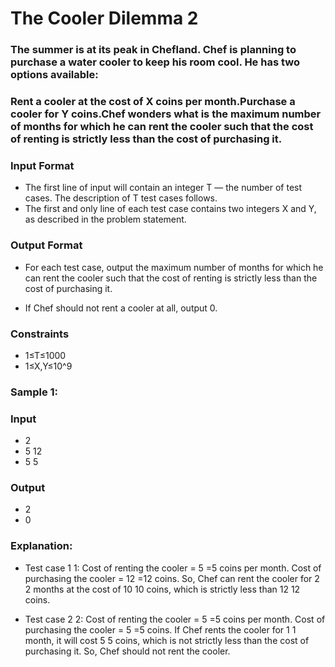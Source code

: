 # The Cooler Dilemma 2
### The summer is at its peak in Chefland. Chef is planning to purchase a water cooler to keep his room cool. He has two options available:

### Rent a cooler at the cost of X coins per month.Purchase a cooler for Y coins.Chef wonders what is the maximum number of months for which he can rent the cooler such that the cost of renting is strictly less than the cost of purchasing it.

### Input Format
- The first line of input will contain an integer T — the number of test cases. The description of T test cases follows.
- The first and only line of each test case contains two integers X and Y, as described in the problem statement.

### Output Format
- For each test case, output the maximum number of months for which he can rent the cooler such that the cost of renting is strictly less than the cost of purchasing it.

- If Chef should not rent a cooler at all, output 0.

### Constraints
- 1≤T≤1000
- 1≤X,Y≤10^9
 
### Sample 1:
### Input
- 2
- 5 12
- 5 5
### Output
- 2
- 0

### Explanation:
- Test case 
1
1: Cost of renting the cooler 
=
5
=5 coins per month. Cost of purchasing the cooler 
=
12
=12 coins. So, Chef can rent the cooler for 
2
2 months at the cost of 
10
10 coins, which is strictly less than 
12
12 coins.

- Test case 
2
2: Cost of renting the cooler 
=
5
=5 coins per month. Cost of purchasing the cooler 
=
5
=5 coins. If Chef rents the cooler for 
1
1 month, it will cost 
5
5 coins, which is not strictly less than the cost of purchasing it. So, Chef should not rent the cooler.